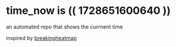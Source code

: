 # time_now is (( 1728651600640 ))

an automated repo that shows the currnent time

inspired by [breakingheatmap](https://github.com/breakingheatmap/breakingheatmap)